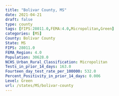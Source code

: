 ```yaml
---
title: "Bolivar County, MS"
date: 2021-04-21
draft: false
type: county
tags: [FIPS:28011.0,FEMA:4.0,Micropolitan,Green]
categories: [MS]
County: Bolivar County
State: MS
FIPS: 28011.0
FEMA_Region: 4.0
Population: 30628.0
NCHS_Urban_Rural_Classification: Micropolitan
Tests_in_prior_14_days: 163.0
Fourteen_day_test_rate_per_100000: 532.0
Percent_Positivity_in_prior_14_days: 0.006
Level: Green
url: /states/MS/bolivar-county
---
```



